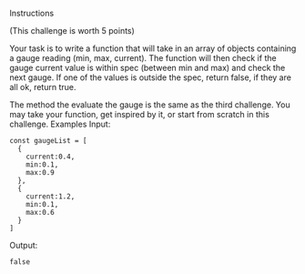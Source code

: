 
Instructions

(This challenge is worth 5 points)

Your task is to write a function that will take in an array of objects containing a gauge reading (min, max, current). The function will then check if the gauge current value is within spec (between min and max) and check the next gauge. If one of the values is outside the spec, return false, if they are all ok, return true.

The method the evaluate the gauge is the same as the third challenge. You may take your function, get inspired by it, or start from scratch in this challenge.
Examples
Input:


    const gaugeList = [
      {
        current:0.4,
        min:0.1,
        max:0.9
      },
      {
        current:1.2,
        min:0.1,
        max:0.6
      }
    ]
    

Output:


    false
    


